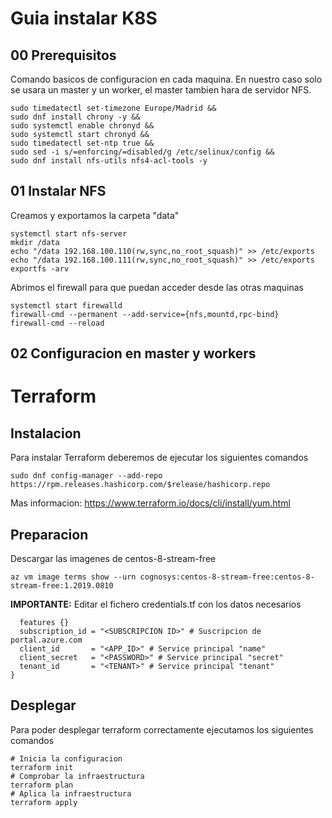 # Guia instalar K8S
## 00 Prerequisitos
Comando basicos de configuracion en cada maquina. En nuestro caso solo se usara un master y un worker, el master tambien hara de servidor NFS.

```sudo dnf update -y &&
sudo timedatectl set-timezone Europe/Madrid &&
sudo dnf install chrony -y &&
sudo systemctl enable chronyd &&
sudo systemctl start chronyd &&
sudo timedatectl set-ntp true &&
sudo sed -i s/=enforcing/=disabled/g /etc/selinux/config &&
sudo dnf install nfs-utils nfs4-acl-tools -y
```

## 01 Instalar NFS
Creamos y exportamos la carpeta "data"

```systemctl enable nfs-server
systemctl start nfs-server
mkdir /data
echo "/data 192.168.100.110(rw,sync,no_root_squash)" >> /etc/exports
echo "/data 192.168.100.111(rw,sync,no_root_squash)" >> /etc/exports
exportfs -arv
```

Abrimos el firewall para que puedan acceder desde las otras maquinas
```systemctl enable firewalld
systemctl start firewalld
firewall-cmd --permanent --add-service={nfs,mountd,rpc-bind}
firewall-cmd --reload
```

## 02 Configuracion en master y workers



# Terraform

## Instalacion
Para instalar Terraform deberemos de ejecutar los siguientes comandos

```sudo dnf install -y dnf-plugins-core
sudo dnf config-manager --add-repo https://rpm.releases.hashicorp.com/$release/hashicorp.repo
```
Mas informacion: https://www.terraform.io/docs/cli/install/yum.html

## Preparacion
Descargar las imagenes de centos-8-stream-free
```az vm image accept-terms --urn cognosys:centos-8-stream-free:centos-8-stream-free:1.2019.0810
az vm image terms show --urn cognosys:centos-8-stream-free:centos-8-stream-free:1.2019.0810
```

**IMPORTANTE:** Editar el fichero credentials.tf con los datos necesarios

```provider "azurerm" {
  features {}
  subscription_id = "<SUBSCRIPCION ID>" # Suscripcion de portal.azure.com
  client_id       = "<APP_ID>" # Service principal "name"
  client_secret   = "<PASSWORD>" # Service principal "secret"
  tenant_id       = "<TENANT>" # Service principal "tenant"
}
```


## Desplegar

Para poder desplegar terraform correctamente ejecutamos los siguientes comandos
```cd terraform
# Inicia la configuracion
terraform init
# Comprobar la infraestructura
terraform plan
# Aplica la infraestructura
terraform apply
```